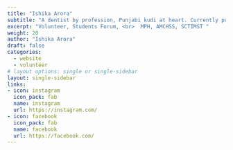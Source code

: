 ```yaml
---
title: "Ishika Arora"
subtitle: "A dentist by profession, Punjabi kudi at heart. Currently pursuing her Masters in Public health at SCTIMST. Likes to Dabbles with firing up other's tastebuds with her cooking and is a hardcore connoisseur. Loves all things - *fashion* to *fitness* and has a must-hear collection of music in her Spotify!."
excerpt: "Volunteer, Students Forum, <br>  MPH, AMCHSS, SCTIMST "
weight: 20
author: "Ishika Arora"
draft: false
categories:
  - website
  - volunteer
# layout options: single or single-sidebar
layout: single-sidebar
links:
- icon: instagram
  icon_pack: fab
  name: instagram
  url: https://instagram.com/
- icon: facebook
  icon_pack: fab
  name: facebook
  url: https://facebook.com/
---
```

